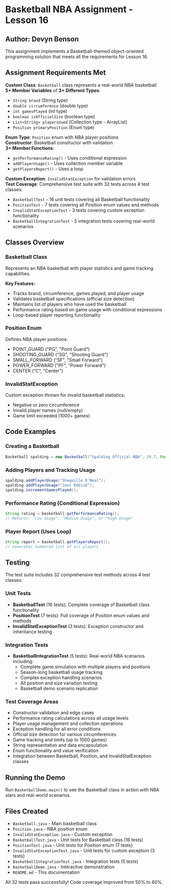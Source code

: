 # Basketball NBA Assignment - Lesson 16

## Author: Devyn Benson

This assignment implements a Basketball-themed object-oriented programming solution that meets all the requirements for Lesson 16.

## Assignment Requirements Met

**Custom Class**: `Basketball` class represents a real-world NBA basketball  
**5+ Member Variables** of **3+ Different Types**:
- `String brand` (String type)
- `double circumference` (double type)  
- `int gamesPlayed` (int type)
- `boolean isOfficialSize` (boolean type)
- `List<String> playersUsed` (Collection type - ArrayList)
- `Position primaryPosition` (Enum type)

**Enum Type**: `Position` enum with NBA player positions  
**Constructor**: Basketball constructor with validation  
**3+ Member Functions**:
- `getPerformanceRating()` - Uses conditional expression
- `addPlayerUsage()` - Uses collection member variable  
- `getPlayersReport()` - Uses a loop

**Custom Exception**: `InvalidStatException` for validation errors  
**Test Coverage**: Comprehensive test suite with 32 tests across 4 test classes:
- `BasketballTest` - 16 unit tests covering all Basketball functionality
- `PositionTest` - 7 tests covering all Position enum values and methods
- `InvalidStatExceptionTest` - 3 tests covering custom exception functionality  
- `BasketballIntegrationTest` - 5 integration tests covering real-world scenarios

## Classes Overview

### Basketball Class
Represents an NBA basketball with player statistics and game tracking capabilities.

**Key Features:**
- Tracks brand, circumference, games played, and player usage
- Validates basketball specifications (official size detection)
- Maintains list of players who have used the basketball
- Performance rating based on game usage with conditional expressions
- Loop-based player reporting functionality

### Position Enum
Defines NBA player positions:
- POINT_GUARD ("PG", "Point Guard")
- SHOOTING_GUARD ("SG", "Shooting Guard")  
- SMALL_FORWARD ("SF", "Small Forward")
- POWER_FORWARD ("PF", "Power Forward")
- CENTER ("C", "Center")

### InvalidStatException
Custom exception thrown for invalid basketball statistics:
- Negative or zero circumference
- Invalid player names (null/empty)
- Game limit exceeded (1000+ games)

## Code Examples

### Creating a Basketball
```java
Basketball spalding = new Basketball("Spalding Official NBA", 29.7, Position.CENTER);
```

### Adding Players and Tracking Usage
```java
spalding.addPlayerUsage("Shaquille O'Neal");
spalding.addPlayerUsage("Joel Embiid");
spalding.incrementGamesPlayed();
```

### Performance Rating (Conditional Expression)
```java
String rating = basketball.getPerformanceRating();
// Returns: "Low Usage", "Medium Usage", or "High Usage"
```

### Player Report (Uses Loop)
```java
String report = basketball.getPlayersReport();
// Generates numbered list of all players
```

## Testing
The test suite includes 32 comprehensive test methods across 4 test classes:

### Unit Tests
- **BasketballTest** (16 tests): Complete coverage of Basketball class functionality
- **PositionTest** (7 tests): Full coverage of Position enum values and methods  
- **InvalidStatExceptionTest** (3 tests): Exception constructor and inheritance testing

### Integration Tests  
- **BasketballIntegrationTest** (5 tests): Real-world NBA scenarios including:
  - Complete game simulation with multiple players and positions
  - Season-long basketball usage tracking
  - Complex exception handling scenarios
  - All position and size variation testing
  - Basketball demo scenario replication

### Test Coverage Areas
- Constructor validation and edge cases
- Performance rating calculations across all usage levels
- Player usage management and collection operations
- Exception handling for all error conditions
- Official size detection for various circumferences
- Game tracking and limits (up to 1000 games)
- String representation and data encapsulation
- Enum functionality and value verification
- Integration between Basketball, Position, and InvalidStatException classes

## Running the Demo
Run `BasketballDemo.main()` to see the Basketball class in action with NBA stars and real-world scenarios.

## Files Created
- `Basketball.java` - Main basketball class
- `Position.java` - NBA position enum
- `InvalidStatException.java` - Custom exception
- `BasketballTest.java` - Unit tests for Basketball class (16 tests)
- `PositionTest.java` - Unit tests for Position enum (7 tests)
- `InvalidStatExceptionTest.java` - Unit tests for custom exception (3 tests)
- `BasketballIntegrationTest.java` - Integration tests (5 tests)
- `BasketballDemo.java` - Interactive demonstration
- `README.md` - This documentation

All 32 tests pass successfully! Code coverage improved from 50% to 60%.
